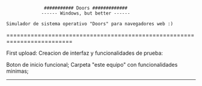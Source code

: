                   ########### Doors #############
                 ------ Windows, but better ------

    Simulador de sistema operativo "Doors" para navegadores web :)
=========================================================================

First upload: Creacion de interfaz y funcionalidades de prueba:

Boton de inicio funcional;
Carpeta "este equipo" con funcionalidades minimas;


-----------------------------------------------------------------
